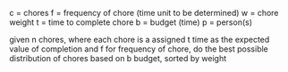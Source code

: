 c = chores
f = frequency of chore (time unit to be determined)
w = chore weight
t = time to complete chore
b = budget (time)
p = person(s)


given n chores, where each chore is a assigned t time as the expected value of completion and f for frequency of chore, do the best possible distribution of chores based on b budget, sorted by weight
